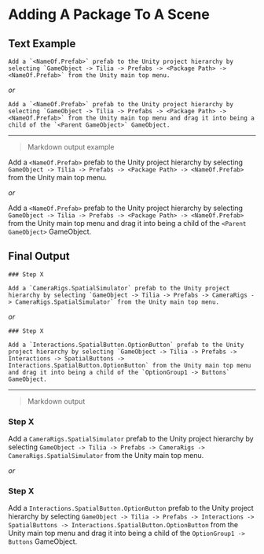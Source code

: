 # Adding A Package To A Scene

## Text Example

```
Add a `<NameOf.Prefab>` prefab to the Unity project hierarchy by selecting `GameObject -> Tilia -> Prefabs -> <Package Path> -> <NameOf.Prefab>` from the Unity main top menu.
```

_or_

```
Add a `<NameOf.Prefab>` prefab to the Unity project hierarchy by selecting `GameObject -> Tilia -> Prefabs -> <Package Path> -> <NameOf.Prefab>` from the Unity main top menu and drag it into being a child of the `<Parent GameObject>` GameObject.
```

---

> Markdown output example

Add a `<NameOf.Prefab>` prefab to the Unity project hierarchy by selecting `GameObject -> Tilia -> Prefabs -> <Package Path> -> <NameOf.Prefab>` from the Unity main top menu.

_or_

Add a `<NameOf.Prefab>` prefab to the Unity project hierarchy by selecting `GameObject -> Tilia -> Prefabs -> <Package Path> -> <NameOf.Prefab>` from the Unity main top menu and drag it into being a child of the `<Parent GameObject>` GameObject.

## Final Output

```
### Step X

Add a `CameraRigs.SpatialSimulator` prefab to the Unity project hierarchy by selecting `GameObject -> Tilia -> Prefabs -> CameraRigs -> CameraRigs.SpatialSimulator` from the Unity main top menu.

```

_or_

```
### Step X

Add a `Interactions.SpatialButton.OptionButton` prefab to the Unity project hierarchy by selecting `GameObject -> Tilia -> Prefabs -> Interactions -> SpatialButtons -> Interactions.SpatialButton.OptionButton` from the Unity main top menu and drag it into being a child of the `OptionGroup1 -> Buttons` GameObject.

```

---

> Markdown output

### Step X

Add a `CameraRigs.SpatialSimulator` prefab to the Unity project hierarchy by selecting `GameObject -> Tilia -> Prefabs -> CameraRigs -> CameraRigs.SpatialSimulator` from the Unity main top menu.

_or_

### Step X

Add a `Interactions.SpatialButton.OptionButton` prefab to the Unity project hierarchy by selecting `GameObject -> Tilia -> Prefabs -> Interactions -> SpatialButtons -> Interactions.SpatialButton.OptionButton` from the Unity main top menu and drag it into being a child of the `OptionGroup1 -> Buttons` GameObject.
